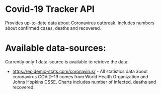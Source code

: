 #                                          Covid-19 Tracker API

Provides up-to-date data about Coronavirus outbreak. Includes numbers about confirmed cases, deaths and recovered.

# Available data-sources:
Currently only 1 data-source is available to retrieve the data:

- https://epidemic-stats.com/coronavirus/ - All statistics data about coronavirus COVID-19 comes from World Health Organization and Johns Hopkins CSSE. Charts includes number of infected, deaths and recovered. 
